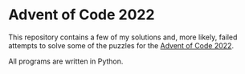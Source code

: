 # Advent of Code 2022

This repository contains a few of my solutions and, more likely, failed
attempts to solve some of the puzzles for the [Advent of Code 2022][aoc].

All programs are written in Python.

[aoc]: https://adventofcode.com/
